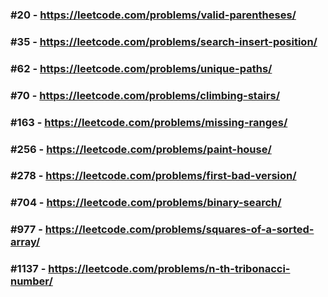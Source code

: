 ### &#35;20 - https://leetcode.com/problems/valid-parentheses/
### &#35;35 - https://leetcode.com/problems/search-insert-position/
### &#35;62 - https://leetcode.com/problems/unique-paths/
### &#35;70 - https://leetcode.com/problems/climbing-stairs/
### &#35;163 -  https://leetcode.com/problems/missing-ranges/
### &#35;256 - https://leetcode.com/problems/paint-house/
### &#35;278 - https://leetcode.com/problems/first-bad-version/
### &#35;704 - https://leetcode.com/problems/binary-search/
### &#35;977 - https://leetcode.com/problems/squares-of-a-sorted-array/
### &#35;1137 - https://leetcode.com/problems/n-th-tribonacci-number/
